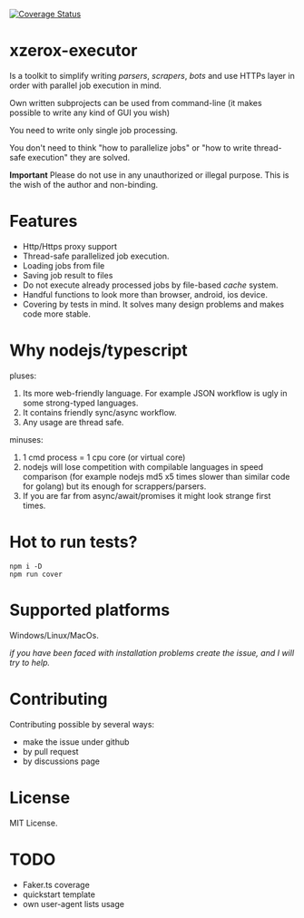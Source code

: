[![Coverage Status](https://coveralls.io/repos/github/0fuz/xzerox-executor/badge.svg?branch=main)](https://coveralls.io/github/0fuz/xzerox-executor?branch=main)

# xzerox-executor

Is a toolkit to simplify writing *parsers*, *scrapers*, *bots* and use HTTPs layer in order with parallel job execution in mind. 

Own written subprojects can be used from command-line (it makes possible to write any kind of GUI you wish)

You need to write only single job processing.

You don't need to think "how to parallelize jobs" or "how to write thread-safe execution" they are solved.

**Important** Please do not use in any unauthorized or illegal purpose. This is the wish of the author and non-binding.

# Features
- Http/Https proxy support
- Thread-safe parallelized job execution.
- Loading jobs from file
- Saving job result to files
- Do not execute already processed jobs by file-based *cache* system.
- Handful functions to look more than browser, android, ios device.
- Covering by tests in mind. It solves many design problems and makes code more stable.
 
# Why nodejs/typescript
pluses:
1. Its more web-friendly language. For example JSON workflow is ugly in some strong-typed languages.
2. It contains friendly sync/async workflow.
3. Any usage are thread safe.

minuses:
1. 1 cmd process = 1 cpu core (or virtual core)
2. nodejs will lose competition with compilable languages in speed comparison (for example nodejs md5 x5 times slower than similar code for golang) but its enough for scrappers/parsers.
3. If you are far from async/await/promises it might look strange first times.


# Hot to run tests?
```
npm i -D
npm run cover
```

# Supported platforms
Windows/Linux/MacOs.

*if you have been faced with installation problems create the issue, and I will try to help.*


# Contributing
Contributing possible by several ways:
- make the issue under github
- by pull request
- by discussions page

# License
MIT License.

# TODO
- Faker.ts coverage
- quickstart template
- own user-agent lists usage
